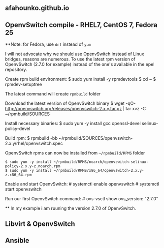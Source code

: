 ## afahounko.github.io

## OpenvSwitch compile - RHEL7, CentOS 7, Fedora 25

**Note: for Fedora, use `dnf` instead of `yum`

I will not advocate why we should use OpenvSwitch instead of Linux bridges, reasons are numerous.
To use the latest rpm version of OpenvSwitch (2.7.0 for example) instead of the one's available in the epel repository.

Create rpm build environment:
    $ sudo yum install -y rpmdevtools
    $ cd ~
    $ rpmdev-setuptree
    
The latest command will create  `rpmbuild` folder
   
Download the latest version of OpenvSwitch binary
    $ wget -qO- http://openvswitch.org/releases/openvswitch-2.x.y.tar.gz | tar xvz -C ~/rpmbuild/SOURCES

Install necessary binaries:
    $ sudo yum -y install gcc openssl-devel selinux-policy-devel
   
Build rpm:
    $ rpmbuild -bb ~/rpmbuild/SOURCES/openvswitch-2.x.y/rhel/openvswitch.spec   

OpenvSwitch rpms can now be installed from `~/rpmbuild/RPMS` folder

    $ sudo yum -y install ~/rpmbuild/RPMS/noarch/openvswitch-selinux-policy-2.x.y-z.noarch.rpm
    $ sudo yum -y install ~/rpmbuild/RPMS/x86_64/openvswitch-2.x.y-z.x86_64.rpm
    
Enable and start OpenvSwitch:
    # systemctl enable openvswitch
    # systemctl start openvswitch

Run our first OpenvSwitch command:
    # ovs-vsctl show
        ovs_version: "2.7.0"
 
** In my example i am ruuning the version 2.7.0 of OpenvSwitch.


 
## Libvirt & OpenvSwitch

## Ansible

